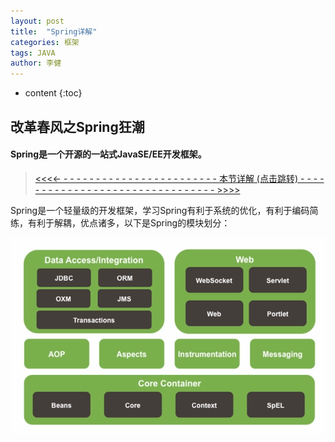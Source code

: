 ```yaml
---
layout: post
title:  "Spring详解"
categories: 框架
tags: JAVA
author: 李健
---
```

* content
{:toc}
## 改革春风之Spring狂潮



#### Spring是一个开源的一站式JavaSE/EE开发框架。
> [ <<<<- - - - - - - - - -  - - - - - - - -  - - - - - - - 本节详解 (点击跳转)  - -  - - - - - - - - - - - - - - - - - - - - - - - - - - - - - - >>>>](http://note.youdao.com/noteshare?id=ab9b80005aa2b8ea6734a357b8928b1a)

Spring是一个轻量级的开发框架，学习Spring有利于系统的优化，有利于编码简练，有利于解耦，优点诸多，以下是Spring的模块划分：


![嘻嘻嘻](/images/spring/spring.png)

